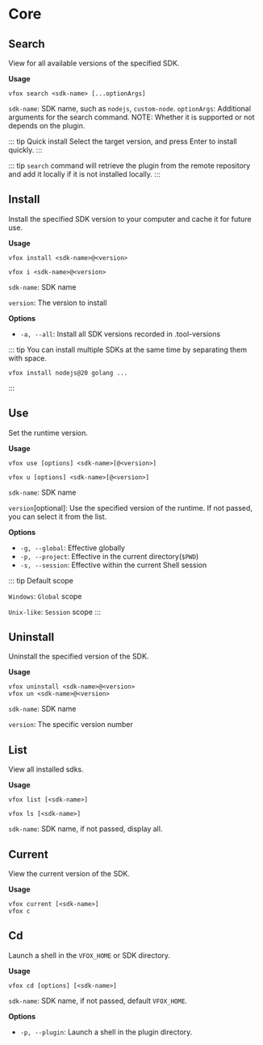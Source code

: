 # Core

## Search

View for all available versions of the specified SDK.

**Usage**

```shell
vfox search <sdk-name> [...optionArgs]
```

`sdk-name`: SDK name, such as `nodejs`, `custom-node`.
`optionArgs`: Additional arguments for the search command. NOTE: Whether it is supported or not depends on the plugin.

::: tip Quick install
Select the target version, and press Enter to install quickly.
:::

::: tip
`search` command will retrieve the plugin from the remote repository and add it locally if it is not installed locally.
:::

## Install

Install the specified SDK version to your computer and cache it for future use.

**Usage**

```shell
vfox install <sdk-name>@<version>

vfox i <sdk-name>@<version>
```

`sdk-name`: SDK name

`version`: The version to install

**Options**

- `-a, --all`: Install all SDK versions recorded in .tool-versions

::: tip
You can install multiple SDKs at the same time by separating them with space.

```shell
vfox install nodejs@20 golang ...
```
:::

## Use

Set the runtime version.

**Usage**

```shell
vfox use [options] <sdk-name>[@<version>]

vfox u [options] <sdk-name>[@<version>]
```

`sdk-name`: SDK name

`version`[optional]: Use the specified version of the runtime. If not passed, you can select it from the list.

**Options**

- `-g, --global`: Effective globally
- `-p, --project`: Effective in the current directory(`$PWD`)
- `-s, --session`: Effective within the current Shell session

::: tip Default scope

`Windows`: `Global` scope

`Unix-like`: `Session` scope
:::

## Uninstall

Uninstall the specified version of the SDK.

**Usage**

```shell
vfox uninstall <sdk-name>@<version>
vfox un <sdk-name>@<version>
```

`sdk-name`: SDK name

`version`: The specific version number

## List

View all installed sdks.

**Usage**

```shell
vfox list [<sdk-name>]

vfox ls [<sdk-name>]
```

`sdk-name`: SDK name, if not passed, display all.

## Current

View the current version of the SDK.

**Usage**

```shell
vfox current [<sdk-name>]
vfox c
```

## Cd <Badge type="tip" text=">= 0.4.0" vertical="middle" />

Launch a shell in the `VFOX_HOME` or SDK directory.

**Usage**

```shell
vfox cd [options] [<sdk-name>]
```

`sdk-name`: SDK name, if not passed, default `VFOX_HOME`.

**Options**

- `-p, --plugin`: Launch a shell in the plugin directory.
